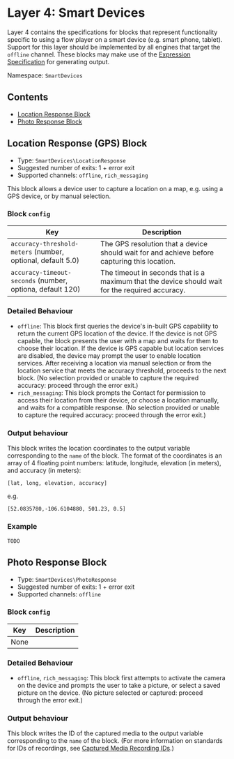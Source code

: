 # Layer 4: Smart Devices

Layer 4 contains the specifications for blocks that represent functionality specific to using a flow player on a smart device (e.g. smart phone, tablet).
Support for this layer should be implemented by all engines that target the `offline` channel. These blocks may make use of the [Expression Specification](../expressions.md) for generating output.

Namespace: `SmartDevices`

## Contents
- [Location Response Block](#location-response-gps-block)
- [Photo Response Block](#photo-response-block)


## Location Response (GPS) Block

- Type: `SmartDevices\LocationResponse`
- Suggested number of exits: 1 + error exit
- Supported channels: `offline`, `rich_messaging`

This block allows a device user to capture a location on a map, e.g. using a GPS device, or by manual selection.

### Block `config`
Key | Description
--- | ---
`accuracy-threshold-meters` (number, optional, default 5.0) | The GPS resolution that a device should wait for and achieve before capturing this location.
`accuracy-timeout-seconds` (number, optiona, default 120) | The timeout in seconds that is a maximum that the device should wait for the required accuracy.

### Detailed Behaviour
- `offline`: This block first queries the device's in-built GPS capability to return the current GPS location of the device. If the device is not GPS capable, the block presents the user with a map and waits for them to choose their location.  If the device is GPS capable but location services are disabled, the device may prompt the user to enable location services. After receiving a location via manual selection or from the location service that meets the accuracy threshold, proceeds to the next block.  (No selection provided or unable to capture the required accuracy: proceed through the error exit.)
- `rich_messaging`: This block prompts the Contact for permission to access their location from their device, or choose a location manually, and waits for a compatible response. (No selection provided or unable to capture the required accuracy: proceed through the error exit.)

### Output behaviour
This block writes the location coordinates to the output variable corresponding to the `name` of the block.  The format of the coordinates is an array of 4 floating point numbers: latitude, longitude, elevation (in meters), and accuracy (in meters):

```
[lat, long, elevation, accuracy]
```

e.g.

```
[52.0835780,-106.6104880, 501.23, 0.5]
```

### Example
```
TODO
```

## Photo Response Block

- Type: `SmartDevices\PhotoResponse`
- Suggested number of exits: 1 + error exit
- Supported channels: `offline`

### Block `config`
Key | Description
--- | ---
None | 

### Detailed Behaviour
- `offline`, `rich_messaging`: This block first attempts to activate the camera on the device and prompts the user to take a picture, or select a saved picture on the device. (No picture selected or captured: proceed through the error exit.)

### Output behaviour
This block writes the ID of the captured media to the output variable corresponding to the `name` of the block. (For more information on standards for IDs of recordings, see [Captured Media Recording IDs](TODO).)  


